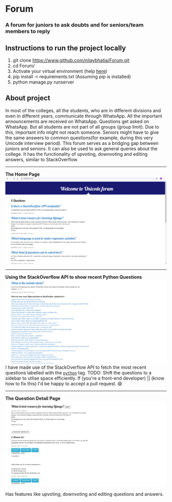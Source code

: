 # Forum
### A forum for juniors to ask doubts and for seniors/team members to reply
## Instructions to run the project locally
1. git clone https://www.github.com/nilaybhatia/Forum.git
2. cd Forum/
3. Activate your virtual environment (help [here](https://uoa-eresearch.github.io/eresearch-cookbook/recipe/2014/11/26/python-virtual-env/))
4. pip install -r requirements.txt (Assuming pip is installed)
5. python manage.py runserver


## About project
In most of the colleges, all the students, who are in different divisions and even in different years, communicate through WhatsApp. All the important announcements are received on WhatsApp. Questions get asked on WhatsApp. But all students are not part of all groups (group limit). Due to this, important info might not reach someone. Seniors might have to give the same answers to common questions(for example, during this very Unicode interview period). This forum serves as a bridging gap between juniors and seniors. It can also be used to ask general queries about the college. It has the functionality of upvoting, downvoting and editing answers, similar to StackOverflow.

---

**The Home Page**
![homepage](/images/homepage.png?raw=true "Forum Home Page")

---

**Using the StackOverflow API to show recent Python Questions**
![stack_api](/images/stack_api.png?raw=true "Using API")
I have made use of the StackOverflow API to fetch the most recent questions labelled with the [```python```](https://stackoverflow.com/questions/tagged/python) tag.
TODO: Shift the questions to a sidebar to utlise space efficiently. If (you're a front-end developer) || (know how to fix this) I'd be happy to accept a pull request. :smile:

---

**The Question Detail Page**
![ques_detail](/images/ques_detail.png?raw=true "QnA page for a particular question")

Has features like upvoting, downvoting and editing questions and answers.

